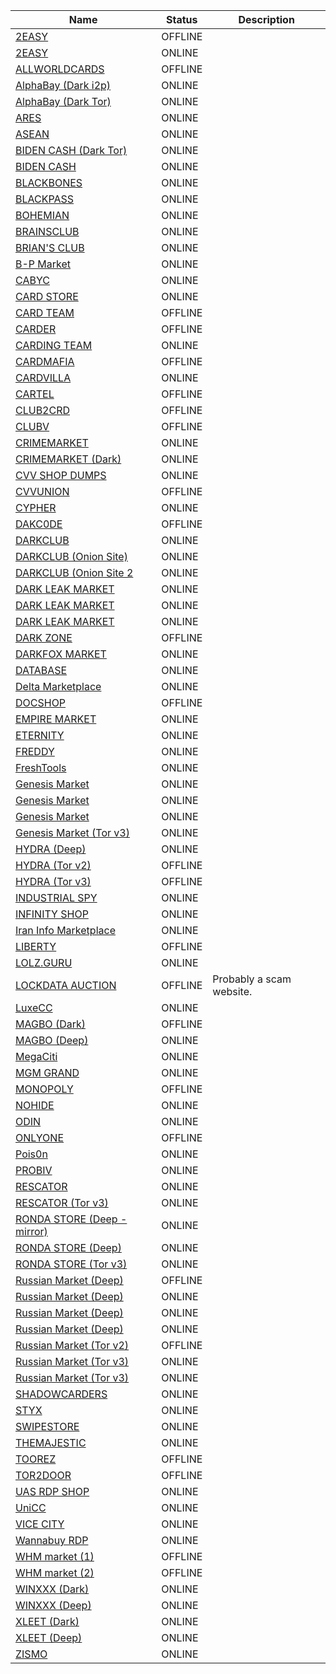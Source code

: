 |Name|Status|Description|
| ------ | ------ | ------ |
|[2EASY](https://2easy.shop)| OFFLINE | |
|[2EASY](https://2easy.cc)| ONLINE | |
|[ALLWORLDCARDS](https://href.li/?http://awcardsqtyy2nzjz4bqwbccvv6xr4bdcwcgfyewd7gsx5mhh63c2lsad.onion)| OFFLINE | |
|[AlphaBay (Dark i2p)](tnaefzkcnhryeusi7hdpqujqiqmnbtah3dmjcg3gvezohunjuxbq.b32.i2p)| ONLINE | |
|[AlphaBay (Dark Tor)](http://alphabay522szl32u4ci5e3iokdsyth56ei7rwngr2wm7i5jo54j2eid.onion)| ONLINE | |
|[ARES](http://sn2sfdqay6cxztroslaxa36covrhoowe6a5xug6wlm6ek7nmeiujgvad.onion)| ONLINE | |
|[ASEAN](http://asap2u4pvplnkzl7ecle45wajojnftja45wvovl3jrvhangeyq67ziid.onion)| ONLINE | |
|[BIDEN CASH (Dark Tor)](http://bidenjxwb7khlh3djrmi6zkkmggiuoh6cnxll7my7uk25ohe27pcfryd.onion)| ONLINE | |
|[BIDEN CASH](https://bidencash.cards)| ONLINE | |
|[BLACKBONES](https://blackbones.net)| ONLINE | |
|[BLACKPASS](http://blackpasspn7734jqltjj2qx4qez5gcpcwujuugymky3lzcmmcfpzbyd.onion)| ONLINE | |
|[BOHEMIAN](http://bohemiaobko4cecexkj5xmlaove6yn726dstp5wfw4pojjwp6762paqd.onion)| ONLINE | |
|[BRAINSCLUB](https://brainsclub.to)| ONLINE | |
|[BRIAN'S CLUB](https://briansclub.cm)| ONLINE | |
|[B-P Market](https://b-p.sale/)| ONLINE | |
|[CABYC](http://cabyceogpsji73sske5nvo45mdrkbz4m3qd3iommf3zaaa6izg3j2cqd.onion)| ONLINE | |
|[CARD STORE](https://carding.store)| ONLINE | |
|[CARD TEAM](https://card.ms)| OFFLINE | |
|[CARDER](https://carder.uk)| OFFLINE | |
|[CARDING TEAM](https://cardingteam.ru)| ONLINE | |
|[CARDMAFIA](https://cardmafia.cc)| OFFLINE | |
|[CARDVILLA](https://cardvilla.cc)| ONLINE | |
|[CARTEL](http://mgybzfrldjn5drzv537skh7kgwgbq45dwha67r4elda4vl7m6qul5xqd.onion)| OFFLINE | |
|[CLUB2CRD](https://club2crd.cc)| OFFLINE | |
|[CLUBV](https://clubv.su)| OFFLINE | |
|[CRIMEMARKET](https://crimemarket.is)| ONLINE | |
|[CRIMEMARKET (Dark)](http://crimemosjicmij6jqtwww7wm2rmor5ymrs6wha6tzyiisxhy34go5sid.onion/)| ONLINE | |
|[CVV SHOP DUMPS](http://masterc2oss6cmeiwd6hzz44ghjdvkw2og6zv5iczcrssrbkrbuhn3qd.onion)| ONLINE | |
|[CVVUNION](https://cvv-union.at)| OFFLINE | |
|[CYPHER](http://6c5qaeiibh6ggmobsrv6vuilgb5uzjejpt2n3inoz2kv2sgzocymdvyd.onion)| ONLINE | |
|[DAKC0DE](http://darkodemard3wjoe63ld6zebog73ncy77zb2iwjtdjam4xwvpjmjitid.onion)| OFFLINE | |
|[DARKCLUB](https://darkclub.pw/)| ONLINE| |
|[DARKCLUB (Onion Site)](http://darkclubolst4fiquh7eodn3gffa4jr3y6nrfdxxii3hboulgotjj4ad.onion)| ONLINE |
|[DARKCLUB (Onion Site 2](http://darkclub7swbzf2ndqowmijp735urtfv6vp5z327vdga5iltlwzyapid.onion//)| ONLINE |
|[DARK LEAK MARKET](http://aby6efzmp7jzbwgidgqc6ghxi2vwpo6d7eaood5xuoxutrfofsmzcjqd.onion)| ONLINE | |
|[DARK LEAK MARKET](http://darkleakyqmv62eweqwy4dnhaijg4m4dkburo73pzuqfdumcntqdokyd.onion)| ONLINE | |
|[DARK LEAK MARKET](http://darklmmmfuonklpy6s3tmvk5mrcdi7iapaw6eka45esmoryiiuug6aid.onion)| ONLINE | |
|[DARK ZONE](http://6bcecdo7ldzkudt6dnsuljqoyhgme4afsnytarre5nucjhgzmrn4txad.onion)| OFFLINE | |
|[DARKFOX MARKET](http://p5eg3xsssjglu6tvwfazp2nqqwfpah55wr3ljil2bezp5shix5ruqsqd.onion)| ONLINE | |
|[DATABASE](http://database6e2t4yvdsrbw3qq6votzyfzspaso7sjga2tchx6tov23nsid.onion)| ONLINE | |
|[Delta Marketplace](https://delta-marketplace.sellix.io/)| ONLINE | |
|[DOCSHOP](https://doc-shop.ws)| OFFLINE | |
|[EMPIRE MARKET](http://2a2a2abbjsjcjwfuozip6idfxsxyowoi3ajqyehqzfqyxezhacur7oyd.onion)| ONLINE | |
|[ETERNITY](http://malwarewrn7fvd7zq243d74dxs3ca4wh5kw6i2opkzeusuoajtd2j5yd.onion)| ONLINE | |
|[FREDDY](freddy.atshop.io)| ONLINE | |
|[FreshTools](https://freshtools.net)| ONLINE | |
|[Genesis Market](https://genesis.market)| ONLINE | |
|[Genesis Market](https://g3n3sis.pro)| ONLINE | |
|[Genesis Market](https://g3n3sis.org)| ONLINE | |
|[Genesis Market (Tor v3)](https://genesis7zoveavupiiwnrycmaq6uro3kn5h2be3el7wdnbjti2ln2wid.onion)| ONLINE | |
|[HYDRA (Deep)](https://hydramarket.co)| ONLINE | |
|[HYDRA (Tor v2)](http://hydra3rudf3j4hww.onion)| OFFLINE | |
|[HYDRA (Tor v3)](http://hydraclubbioknikokex7njhwuahc2l67lfiz7z36md2jvopda7nchid.onion)| OFFLINE | |
|[INDUSTRIAL SPY](http://spyarea23ttlty6qav3ecmbclpqym3p32lksanoypvrqm6j5onstsjad.onion/user/login)| ONLINE | |
|[INFINITY SHOP](http://infinityvzoe2ldb74y2klk7cs3nda2n3qozdy7sdgfouqrzfkp64sid.onion)| ONLINE | |
|[Iran Info Marketplace](http://marketir7joj2ibuouojg2nwkdwfal5dhisp3g246jl4ur7r7zfvloid.onion)| ONLINE | |
|[LIBERTY](http://liberty4mhc252jcz6acjndbotamlajtoo43qcmz4i62lc4b2ol4aeyd.onion)| OFFLINE | |
|[LOLZ.GURU](https://lolz.guru/)| ONLINE | |
|[LOCKDATA AUCTION](http://wm6mbuzipviusuc42kcggzkdpbhuv45sn7olyamy6mcqqked3waslbqd.onion)| OFFLINE | Probably a scam website. |
|[LuxeCC](https://luxecc.net)| ONLINE | |
|[MAGBO (Dark)](http://magbocc3tco4vmxx.onion)| OFFLINE | |
|[MAGBO (Deep)](https://magbo.shop)| ONLINE | |
|[MegaCiti](http://ba72lxa2o2qxqixzeubnbookar2kssk42ds63m2qvlnr7b4oqtyayvad.onion)| ONLINE | |
|[MGM GRAND](http://wghtttq3gkw2leaio5umqa2lqbjm4qcdhr4v5jj3ftirohx3hfp62eyd.onion)| ONLINE | |
|[MONOPOLY](http://monopolydc6hvkh425ov6xolmgx62q2tgown55zvhpngh75tz5xkzfyd.onion)| OFFLINE | |
|[NOHIDE](https://nohide.space)| ONLINE | |
|[ODIN](https://odin.to)| ONLINE | |
|[ONLYONE](https://only-one.cc)| OFFLINE | |
|[Pois0n](https://pois0ncc.ru)| ONLINE | |
|[PROBIV](https://probiv.one)| ONLINE | |
|[RESCATOR](https://rescator.cn)| ONLINE | |
|[RESCATOR (Tor v3)](http://rescatorfof3pwgux4olwxxcd22yjtuj72kmdltyr6tsr6jfohpnhead.onion)| ONLINE | |
|[RONDA STORE (Deep - mirror)](https://rondastore.vip)| ONLINE | |
|[RONDA STORE (Deep)](http://rondastore.cc)| ONLINE | |
|[RONDA STORE (Tor v3)](http://r4hyxmieadsyhnqzccmib45qtwa3x74gpnp24ovicuiuc5jzj3jxj2ad.onion)| ONLINE | |
|[Russian Market (Deep)](https://russianmarket.gs)| OFFLINE | |
|[Russian Market (Deep)](https://russianmarket.to)| ONLINE | |
|[Russian Market (Deep)](https://russianmarket.io)| ONLINE | |
|[Russian Market (Deep)](https://russianmarket.vc)| ONLINE | |
|[Russian Market (Tor v2)](http://rusmarkethgwhfbn.onion)| OFFLINE | |
|[Russian Market (Tor v3)](http://flydedxmmddhgt3vfhv6om63ra2u2x4jxginulhxb6nzcnj3wwgavwyd.onion)| ONLINE | |
|[Russian Market (Tor v3)](http://rumarkstror5mvgzzodqizofkji3fna7lndfylmzeisj5tamqnwnr4ad.onion)| ONLINE | |
|[SHADOWCARDERS](https://shadowcarders.com)| ONLINE | |
|[STYX](https://styxmarket.com)| ONLINE | |
|[SWIPESTORE](https://swipestore.cc)| ONLINE | |
|[THEMAJESTIC](http://tmglsdiax6dhx6iasbrokghhv7553a4cqc374tcgkvgl3xmp6z5t5myd.onion)| ONLINE | |
|[TOOREZ](http://lstkx6p3gzsgfwsqpntlv7tv4tsjzziwp76gvkaxx2mqe3whvlp243id.onion)| OFFLINE | |
|[TOR2DOOR](http://orn3olemwhrsqbpz7iv34mjzare6sns5z75rea3qzwqlle76wxsdzeqd.onion)| OFFLINE | |
|[UAS RDP SHOP](http://2x4tmsirlqvqmwdz.onion)| ONLINE | |
|[UniCC](https://unicvv.ru)| ONLINE | |
|[VICE CITY](http://vice2e3gr3pmaikukidllstulxvkb7a247gkguihzvyk3gqwdpolqead.onion)| ONLINE | |
|[Wannabuy RDP](http://wannab666qqm2nhtkqmwwps3x2wu2bv33ayvmf4jyb6g3ibmitdzkcyd.onion)| ONLINE | |
|[WHM market (1)](http://76p5k6gw25l5jpy7ombo2m7gt4zppowbz47sizvlzkigvnyhhc26znyd.onion)| OFFLINE | |
|[WHM market (2)](http://auzbdiguv5qtp37xoma3n4xfch62duxtdiu4cfrrwbxgckipd4aktxid.onion)| OFFLINE | |
|[WINXXX (Dark)](http://cvvamoggrcopaeehscyic6xu3q5lbameo3kv3q3ptpfa5bsq2vrbjsad.onion)| ONLINE | |
|[WINXXX (Deep)](https://cvv.ms)| ONLINE | |
|[XLEET (Dark)](http://xleetg4krpki4irlaelwacpfhfxnhpizuipxc7f3aztu7265fqvinfad.onion)| ONLINE | |
|[XLEET (Deep)](https://xleet.is)| ONLINE | |
|[ZISMO](https://zismo.biz)| ONLINE | |
